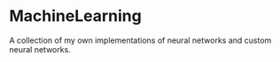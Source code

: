 # MachineLearning
A collection of my own implementations of neural networks and custom neural networks.
